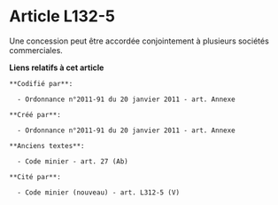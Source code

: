# Article L132-5

Une concession peut être accordée conjointement à plusieurs sociétés commerciales.

**Liens relatifs à cet article**

	**Codifié par**:

	  - Ordonnance n°2011-91 du 20 janvier 2011 - art. Annexe

	**Créé par**:

	  - Ordonnance n°2011-91 du 20 janvier 2011 - art. Annexe

	**Anciens textes**:

	  - Code minier - art. 27 (Ab)

	**Cité par**:

	  - Code minier (nouveau) - art. L312-5 (V)
